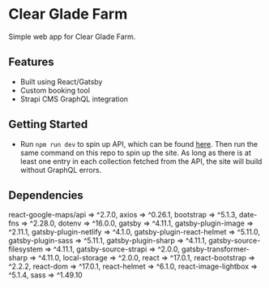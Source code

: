 # Clear Glade Farm

Simple web app for Clear Glade Farm.

## Features

- Built using React/Gatsby
- Custom booking tool
- Strapi CMS GraphQL integration

## Getting Started

- Run `npm run dev` to spin up API, which can be found [here](https://github.com/jaredgoldman/clear-glade-api). Then run the same command on this repo to spin up the site. As long as there is at least one entry in each collection fetched from the API, the site will build without GraphQL errors.

## Dependencies

react-google-maps/api => ^2.7.0,
axios => ^0.26.1,
bootstrap => ^5.1.3,
date-fns => ^2.28.0,
dotenv => ^16.0.0,
gatsby => ^4.11.1,
gatsby-plugin-image => ^2.11.1,
gatsby-plugin-netlify => ^4.1.0,
gatsby-plugin-react-helmet => ^5.11.0,
gatsby-plugin-sass => ^5.11.1,
gatsby-plugin-sharp => ^4.11.1,
gatsby-source-filesystem => ^4.11.1,
gatsby-source-strapi => ^2.0.0,
gatsby-transformer-sharp => ^4.11.0,
local-storage => ^2.0.0,
react => ^17.0.1,
react-bootstrap => ^2.2.2,
react-dom => ^17.0.1,
react-helmet => ^6.1.0,
react-image-lightbox => ^5.1.4,
sass => ^1.49.10
